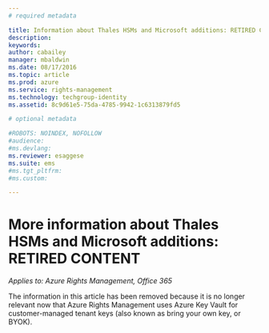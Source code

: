 ```yaml
---
# required metadata

title: Information about Thales HSMs and Microsoft additions: RETIRED CONTENT | Azure RMS
description:
keywords:
author: cabailey
manager: mbaldwin
ms.date: 08/17/2016
ms.topic: article
ms.prod: azure
ms.service: rights-management
ms.technology: techgroup-identity
ms.assetid: 8c9d61e5-75da-4785-9942-1c6313879fd5

# optional metadata

#ROBOTS: NOINDEX, NOFOLLOW
#audience:
#ms.devlang:
ms.reviewer: esaggese
ms.suite: ems
#ms.tgt_pltfrm:
#ms.custom:

---
```


# More information about Thales HSMs and Microsoft additions: RETIRED CONTENT

*Applies to: Azure Rights Management, Office 365*

The information in this article has been removed because it is no longer relevant now that Azure Rights Management uses Azure Key Vault for customer-managed tenant keys (also known as bring your own key, or BYOK). 

